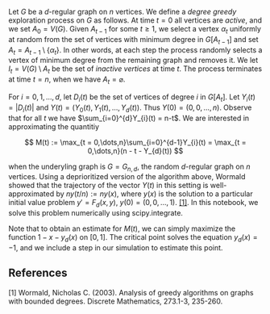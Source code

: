 Let $G$ be a $d$-regular graph on $n$ vertices. We define a *degree greedy* exploration process on $G$ as follows. At time $t = 0$ all vertices are *active*, and we set $A_{0} = V(G)$. Given $A_{t-1}$ for some $t \geq 1$, we select a vertex $\alpha_{t}$ uniformly at random from the set of vertices with minimum degree in $G[A_{t-1}]$ and set $A_{t} = A_{t-1} \setminus \{\alpha_{t}\}$. In other words, at each step the process randomly selects a vertex of minimum degree from the remaining graph and removes it. We let $I_{t} = V(G) \setminus A_{t}$ be the set of *inactive vertices* at time $t$. The process terminates at time $t = n$, when we have $A_{t} = \varnothing.$

For $i = 0,1,\dots,d$, let $D_{i}(t)$ be the set of vertices of degree $i$ in $G[A_{t}]$. Let $Y_{i}(t) = |D_{i}(t)|$ and $Y(t) = (Y_{0}(t), Y_{1}(t),\dots, Y_{d}(t))$. Thus $Y(0) = (0,0,\dots,n)$. Observe that for all $t$ we have $\sum_{i=0}^{d}Y_{i}(t) = n-t$. We are interested in approximating the quantitiy

$$
  M(t) := \max_{t = 0,\dots,n}\sum_{i=0}^{d-1}Y_{i}(t) = \max_{t = 0,\dots,n}(n - t - Y_{d}(t))
$$

when the underyling graph is $G = G_{n,d}$, the random $d$-regular graph on $n$ vertices. Using a deprioritized version of the algorithm above, Wormald showed that the trajectory of the vector $Y(t)$ in this setting is well-approximated by $ny(t/n) := ny(x)$, where $y(x)$ is the solution to a particular initial value problem $y' = F_{d}(x,y)$, $y(0) = (0,0,\dots,1)$. [[1]](#1). In this notebook, we solve this problem numerically using scipy.integrate. 

Note that to obtain an estimate for $M(t)$, we can simply maximize the function $1 - x - y_{d}(x)$ on $[0,1]$. The critical point solves the equation $y_{d}(x) = -1$, and we include a step in our simulation to estimate this point.

## References
<a id="1">[1]</a> 
Wormald, Nicholas C. (2003). 
Analysis of greedy algorithms on graphs with bounded degrees. 
Discrete Mathematics, 273.1-3, 235-260.
